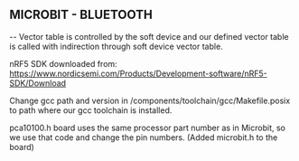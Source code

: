 ## MICROBIT - BLUETOOTH
-- Vector table is controlled by the soft device and our defined vector table is called with indirection through soft device vector table.

nRF5 SDK downloaded from:
https://www.nordicsemi.com/Products/Development-software/nRF5-SDK/Download

Change gcc path and version in <nrf>/components/toolchain/gcc/Makefile.posix to path where our gcc toolchain is installed.

pca10100.h board uses the same processor part number as in Microbit, so we use that code and change the pin numbers. (Added microbit.h to the board)